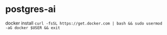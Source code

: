 # postgres-ai


docker install `curl -fsSL https://get.docker.com | bash && sudo usermod -aG docker $USER && exit`
